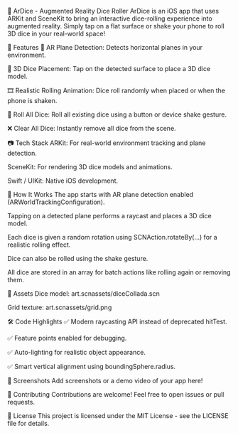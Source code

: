 🎲 ArDice - Augmented Reality Dice Roller
ArDice is an iOS app that uses ARKit and SceneKit to bring an interactive dice-rolling experience into augmented reality. Simply tap on a flat surface or shake your phone to roll 3D dice in your real-world space!

<!-- Optional: Add a demo GIF or image -->

🚀 Features
📱 AR Plane Detection: Detects horizontal planes in your environment.

🎲 3D Dice Placement: Tap on the detected surface to place a 3D dice model.

🎞️ Realistic Rolling Animation: Dice roll randomly when placed or when the phone is shaken.

🔁 Roll All Dice: Roll all existing dice using a button or device shake gesture.

❌ Clear All Dice: Instantly remove all dice from the scene.

📷 Tech Stack
ARKit: For real-world environment tracking and plane detection.

SceneKit: For rendering 3D dice models and animations.

Swift / UIKit: Native iOS development.

🎯 How It Works
The app starts with AR plane detection enabled (ARWorldTrackingConfiguration).

Tapping on a detected plane performs a raycast and places a 3D dice model.

Each dice is given a random rotation using SCNAction.rotateBy(...) for a realistic rolling effect.

Dice can also be rolled using the shake gesture.

All dice are stored in an array for batch actions like rolling again or removing them.

📁 Assets
Dice model: art.scnassets/diceCollada.scn

Grid texture: art.scnassets/grid.png

🛠️ Code Highlights
✅ Modern raycasting API instead of deprecated hitTest.

✅ Feature points enabled for debugging.

✅ Auto-lighting for realistic object appearance.

✅ Smart vertical alignment using boundingSphere.radius.

📸 Screenshots
Add screenshots or a demo video of your app here!

🤝 Contributing
Contributions are welcome! Feel free to open issues or pull requests.

📄 License
This project is licensed under the MIT License - see the LICENSE file for details.

